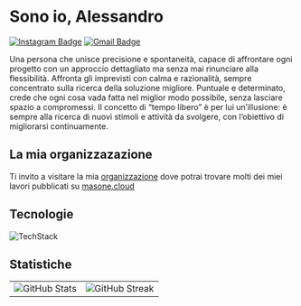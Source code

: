# Sono io, Alessandro
[![Instagram Badge](https://img.shields.io/badge/-@alessandro.masone-blue?style=flat&logo=instagram&logoColor=white&link=https://instagram.com/alessandro.masone/)](https://instagram.com/alessandro.masone)
[![Gmail Badge](https://img.shields.io/badge/-alessandro@masone.cloud-c14438?style=flat&logo=Gmail&logoColor=white&link=mailto:alessandro@masone.cloud)](mailto:alessandro@masone.cloud)

Una persona che unisce precisione e spontaneità, capace di affrontare ogni progetto con un approccio dettagliato ma senza mai rinunciare alla flessibilità. Affronta gli imprevisti con calma e razionalità, sempre concentrato sulla ricerca della soluzione migliore. Puntuale e determinato, crede che ogni cosa vada fatta nel miglior modo possibile, senza lasciare spazio a compromessi. Il concetto di “tempo libero” è per lui un’illusione: è sempre alla ricerca di nuovi stimoli e attività da svolgere, con l’obiettivo di migliorarsi continuamente.

## La mia organizzazazione
Ti invito a visitare la mia [organizzazione](https://github.com/masonedotcloud) dove potrai trovare molti dei miei lavori pubblicati su [masone.cloud](https://masone.cloud)

## Tecnologie
![TechStack](https://skillicons.dev/icons?i=vscode,pycharm,idea,androidstudio,git,latex,java,c,cpp,cs,php,css,mysql,bootstrap,jquery,html,js,docker,bash,phpstorm,wordpress)

## Statistiche
<div align="center">
  <table>
    <tr>
      <td>
        <img src="https://github-readme-stats.vercel.app/api?username=alessandromasone&theme=transparent&show_icons=true&hide_border=true&count_private=true" alt="GitHub Stats">
      </td>
      <td>
        <img src="https://streak-stats.demolab.com/?user=alessandromasone&theme=transparent&show_icons=true&hide_border=true" alt="GitHub Streak">
      </td>
    </tr>
  </table>
</div>
